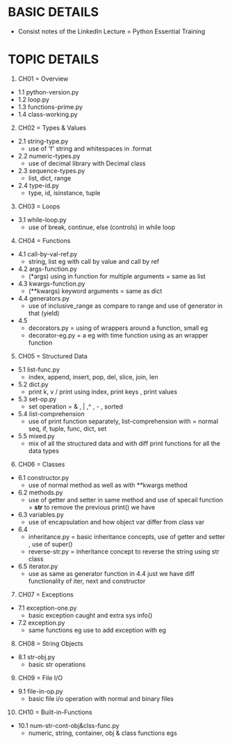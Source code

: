 # BASIC DETAILS
- Consist notes of the LinkedIn Lecture = Python Essential Training

# TOPIC DETAILS
1. CH01 = Overview
- 1.1 python-version.py
- 1.2 loop.py
- 1.3 functions-prime.py
- 1.4 class-working.py
2. CH02 = Types & Values
  - 2.1 string-type.py
    - use of 'f' string and whitespaces in .format
  - 2.2 numeric-types.py
    - use of decimal library with Decimal class
  - 2.3 sequence-types.py
    - list, dict, range
  - 2.4 type-id.py
    - type, id, isinstance, tuple
3. CH03 = Loops
  - 3.1 while-loop.py
    - use of break, continue, else (controls) in while loop
4. CH04 = Functions
  - 4.1 call-by-val-ref.py
    - string, list eg with call by value and call by ref
  - 4.2 args-function.py
    - (*args) using in function for multiple arguments = same as list
  - 4.3 kwargs-function.py
    - (**kwargs) keyword arguments = same as dict
  - 4.4 generators.py
    - use of inclusive_range as compare to range and use of generator in that (yield)
  - 4.5 
    - decorators.py = using of wrappers around a function, small eg
    - decorator-eg.py = a eg with time function using as an wrapper function
5. CH05 = Structured Data
  - 5.1 list-func.py
    - index, append, insert, pop, del, slice, join, len
  - 5.2 dict.py
    - print k, v / print using index, print keys , print values
  - 5.3 set-op.py
    - set operation = & , | ,^ , - , sorted
  - 5.4 list-comprehension
    - use of print function separately, list-comprehension with = normal seq, if, tuple, func, dict, set
  - 5.5 mixed.py
    - mix of all the structured data and with diff print functions for all the data types
 6. CH06 = Classes
  - 6.1 constructor.py
    - use of normal method as well as with **kwargs method
  - 6.2 methods.py
    - use of getter and setter in same method and use of specail function = __str__ to remove the previous print() we have
  - 6.3 variables.py
    - use of encapsulation and how object var differ from class var
  - 6.4 
    - inheritance.py = basic inheritance concepts, use of getter and setter , use of super() 
    - reverse-str.py = inheritance concept to reverse the string using str class
  - 6.5 iterator.py
    - use as same as generator function in 4.4 just we have diff functionality of iter, next and constructor
 7. CH07 = Exceptions
  - 7.1 exception-one.py
    - basic exception caught and extra sys info()
  - 7.2 exception.py
    - same functions eg use to add exception with eg
 8. CH08 = String Objects
  - 8.1 str-obj.py
    - basic str operations
 9. CH09 = File I/O
  - 9.1 file-in-op.py
    - basic file i/o operation with normal and binary files
10. CH10 = Built-in-Functions
  - 10.1 num-str-cont-obj&clss-func.py
    - numeric, string, container, obj & class functions egs
    
